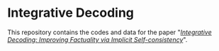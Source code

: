 # Integrative Decoding


This repository contains the codes and data for the paper "*[Integrative Decoding: Improving Factuality via Implicit Self-consistency](https://arxiv.org/pdf/2410.01556)*". 
